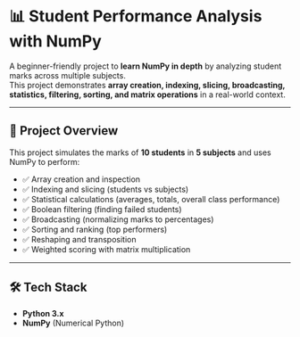 # 📊 Student Performance Analysis with NumPy  

A beginner-friendly project to **learn NumPy in depth** by analyzing student marks across multiple subjects.  
This project demonstrates **array creation, indexing, slicing, broadcasting, statistics, filtering, sorting, and matrix operations** in a real-world context.  

---

## 🚀 Project Overview  

This project simulates the marks of **10 students** in **5 subjects** and uses NumPy to perform:  

- ✅ Array creation and inspection  
- ✅ Indexing and slicing (students vs subjects)  
- ✅ Statistical calculations (averages, totals, overall class performance)  
- ✅ Boolean filtering (finding failed students)  
- ✅ Broadcasting (normalizing marks to percentages)  
- ✅ Sorting and ranking (top performers)  
- ✅ Reshaping and transposition  
- ✅ Weighted scoring with matrix multiplication  

---

## 🛠️ Tech Stack  

- **Python 3.x**  
- **NumPy** (Numerical Python)  

